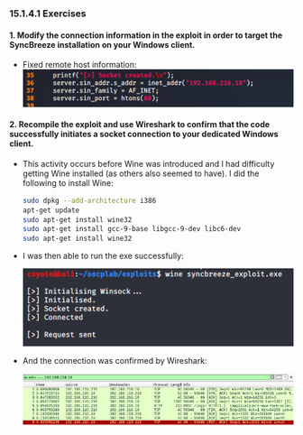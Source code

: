 ### 15.1.4.1 Exercises
#### 1. Modify the connection information in the exploit in order to target the SyncBreeze installation on your Windows client.

- Fixed remote host information:
  ![image-20200715124419157](.15.1.4.1.assets/image-20200715124419157.png)

#### 2. Recompile the exploit and use Wireshark to confirm that the code successfully initiates a socket connection to your dedicated Windows client.

- This activity occurs before Wine was introduced and I had difficulty getting Wine installed (as others also seemed to have).  I did the following to install Wine:

  ```bash
  sudo dpkg --add-architecture i386
  apt-get update
  sudo apt-get install wine32
  sudo apt-get install gcc-9-base libgcc-9-dev libc6-dev
  sudo apt-get install wine32
  ```

- I was then able to run the exe successfully:

  ![image-20200715133528469](.15.1.4.1.assets/image-20200715133528469.png)

- And the connection was confirmed by Wireshark:

  ![image-20200715133553212](.15.1.4.1.assets/image-20200715133553212.png)